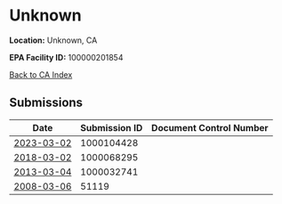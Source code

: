 # Unknown

**Location:** Unknown, CA

**EPA Facility ID:** 100000201854

[Back to CA Index](../../index.md)

## Submissions

| Date | Submission ID | Document Control Number |
|------|--------------|-------------------------|
| [2023-03-02](submissions/1000104428.md) | 1000104428 |  |
| [2018-03-02](submissions/1000068295.md) | 1000068295 |  |
| [2013-03-04](submissions/1000032741.md) | 1000032741 |  |
| [2008-03-06](submissions/51119.md) | 51119 |  |
